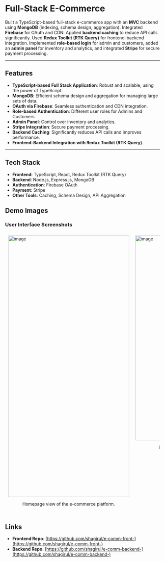 # Full-Stack E-Commerce

Built a TypeScript-based full-stack e-commerce app with an **MVC** backend using **MongoDB** (indexing, schema design, aggregation). Integrated **Firebase** for OAuth and CDN. Applied **backend caching** to reduce API calls significantly. Used **Redux Toolkit (RTK Query)** for frontend-backend integration. Implemented **role-based login** for admin and customers, added an **admin panel** for inventory and analytics, and integrated **Stripe** for secure payment processing.

---

## Features

- **TypeScript-based Full Stack Application**: Robust and scalable, using the power of TypeScript.
- **MongoDB**: Efficient schema design and aggregation for managing large sets of data.
- **OAuth via Firebase**: Seamless authentication and CDN integration.
- **Role-based Authentication**: Different user roles for Admins and Customers.
- **Admin Panel**: Control over inventory and analytics.
- **Stripe Integration**: Secure payment processing.
- **Backend Caching**: Significantly reduces API calls and improves performance.
- **Frontend-Backend Integration with Redux Toolkit (RTK Query)**.

---

## Tech Stack

- **Frontend**: TypeScript, React, Redux Toolkit (RTK Query)
- **Backend**: Node.js, Express.js, MongoDB
- **Authentication**: Firebase OAuth
- **Payment**: Stripe
- **Other Tools**: Caching, Schema Design, API Aggregation

## Demo Images

### User Interface Screenshots

<div style="display: flex; justify-content: space-between; overflow-x: auto;">
  <div style="flex: 0 0 auto; margin: 10px;">
    <img width="394" height="853" alt="image" src="https://github.com/user-attachments/assets/5d2ee017-2901-4331-bc5e-14b342dd0282" />
    <p style="text-align: center;">Homepage view of the e-commerce platform.</p>
  </div>
  
  <div style="flex: 0 0 auto; margin: 10px;">
    <img width="376" height="668" alt="image" src="https://github.com/user-attachments/assets/e9e93cc3-fc2a-461b-a832-d13fe7a5240b" />
    <p style="text-align: center;">Product listing with detailed view.</p>
  </div>
  
  <div style="flex: 0 0 auto; margin: 10px;">
    <img width="376" height="668" alt="image" src="https://github.com/user-attachments/assets/be00fba7-ffe0-468c-a304-515848a45503" />
    <p style="text-align: center;">Admin panel with inventory and analytics.</p>
  </div>
  
  <div style="flex: 0 0 auto; margin: 10px;">
    <img width="374" height="664" alt="image" src="https://github.com/user-attachments/assets/739569dd-fcbd-4bd6-9403-48fae2c7bfe2" />
    <p style="text-align: center;">Secure checkout page integrated with Stripe.</p>
  </div>
</div>

## Links

- **Frontend Repo**: [https://github.com/shagirul/e-comm-front-](https://github.com/shagirul/e-comm-front-)
- **Backend Repo**: [https://github.com/shagirul/e-comm-backend-](https://github.com/shagirul/e-comm-backend-)



